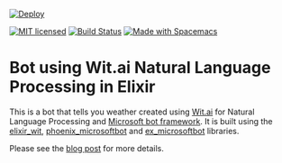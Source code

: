 [![Deploy](https://www.herokucdn.com/deploy/button.svg)](https://heroku.com/deploy)

[![MIT licensed](https://img.shields.io/badge/license-MIT-blue.svg)](https://raw.githubusercontent.com/zabirauf/witai_elixir_weather_bot/master/LICENSE.md) [![Build Status](https://travis-ci.org/zabirauf/witai_elixir_weather_bot.svg?branch=master)](https://travis-ci.org/zabirauf/witai_elixir_weather_bot) <a href="http://github.com/syl20bnr/spacemacs"><img src="https://cdn.rawgit.com/syl20bnr/spacemacs/442d025779da2f62fc86c2082703697714db6514/assets/spacemacs-badge.svg" alt="Made with Spacemacs"></a>


# Bot using Wit.ai Natural Language Processing in Elixir

This is a bot that tells you weather created using [Wit.ai](https://wit.ai) for Natural Language Processing and [Microsoft bot framework](https://botframework.com).
It is built using the [elixir\_wit](https://github.com/zabirauf/elixir_wit), [phoenix\_microsoftbot](https://github.com/zabirauf/phoenix_microsoftbot) and [ex\_microsoftbot](https://github.com/zabirauf/ex_microsoftbot) libraries.

Please see the [blog post](www.zohaib.me/use-wit-ai-natural-language-processing-in-elixir-for-bots/) for more details.
